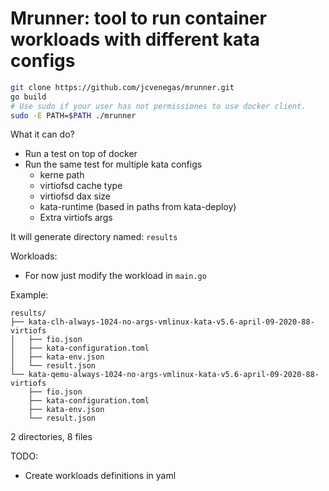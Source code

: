 # Mrunner: tool to run container workloads with different kata configs

```bash
git clone https://github.com/jcvenegas/mrunner.git
go build
# Use sudo if your user has not permissiones to use docker client.
sudo -E PATH=$PATH ./mrunner
```
What it can do?
- Run a test on top of docker
- Run the same test for multiple kata configs
  - kerne path
  - virtiofsd cache type
  - virtiofsd dax size
  - kata-runtime (based in paths from kata-deploy)
  - Extra virtiofs args

It will generate directory named: `results`

Workloads:
- For now just modify the workload in `main.go`

Example:

```
results/
├── kata-clh-always-1024-no-args-vmlinux-kata-v5.6-april-09-2020-88-virtiofs
│   ├── fio.json
│   ├── kata-configuration.toml
│   ├── kata-env.json
│   └── result.json
└── kata-qemu-always-1024-no-args-vmlinux-kata-v5.6-april-09-2020-88-virtiofs
    ├── fio.json
    ├── kata-configuration.toml
    ├── kata-env.json
    └── result.json
```

2 directories, 8 files


TODO:
- Create workloads definitions in yaml
